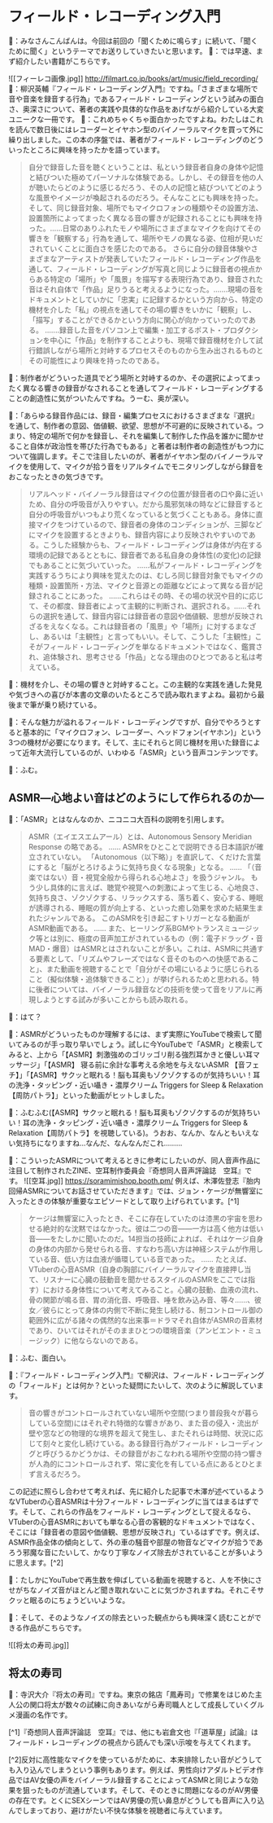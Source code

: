 # フィールド・レコーディング入門

👼：みなさんこんばんは。今回は前回の「聞くために鳴らす」に続いて、「聞くために聞く」というテーマでお送りしていきたいと思います。
🐣：では早速、まず紹介したい書籍がこちらです。

![[フィーレコ画像.jpg]]
http://filmart.co.jp/books/art/music/field_recording/
👼：柳沢英輔『フィールド・レコーディング入門』ですね。「さまざまな場所で音や音楽を録音する行為」であるフィールド・レコーディングという試みの面白さ、奥深さについて、著者の実践や具体的な作品をあげながら紹介している大変ユニークな一冊です。
🐣：これめちゃくちゃ面白かったですよね。わたしはこれを読んで数日後にはレコーダーとイヤホン型のバイノーラルマイクを買って外に繰り出しました。この本の序盤では、著者がフィールド・レコーディングのどういったところに興味を持ったかを語っています。

>自分で録音した音を聴くということは、私という録音者自身の身体や記憶と結びついた極めてパーソナルな体験である。しかし、その録音を他の人が聴いたらどのように感じるだろう、その人の記憶と結びついてどのような風景やイメージが喚起されるのだろう。そんなことにも興味を持った。
>そして、同じ録音対象、場所でもマイクロフォンの種類やその設置方法、設置箇所によってまったく異なる音の響きが記録されることにも興味を持った。……日常のありふれたモノや場所にさまざまなマイクを向けてその響きを「観察する」行為を通して、場所やモノの異なる姿、位相が見いだされていくことに面白さを感じたのである。
>さらに自分の録音体験やさまざまなアーティストが発表していたフィールド・レコーディング作品を通して、フィールド・レコーディングが写真と同じように録音者の視点からある特定の「場所」や「風景」を描写する表現行為であり、録音された音はそれ自体で「作品」足りうると考えるようになった。.......現場の音をドキュメントとしていかに「忠実」に記録するかという方向から、特定の機材を介した「私」の視点を通してその場の響きをいかに「観察」し、「描写」することができるかという方向に関心が向かっていったのである。
>.......録音した音をパソコン上で編集・加工するポスト・プロダクションを中心に「作品」を制作することよりも、現場で録音機材を介して試行錯誤しながら場所と対峙するプロセスそのものから生み出されるものとその可能性により興味を持ったのである。

👼：制作者がどういった道具でどう場所と対峙するのか、その選択によってまったく異なる響きの録音がなされることを通してフィールド・レコーディングすることの創造性に気がついたんですね。うーむ、奥が深い。

🐣：「あらゆる録音作品には、録音・編集プロセスにおけるさまざまな『選択』を通して、制作者の意図、価値観、欲望、思想が不可避的に反映されている。つまり、特定の場所で何かを録音し、それを編集して制作した作品を誰かに聞かせること自体が政治性を帯びた行為でもある」と著者は制作者の創造性がもつ力について強調します。そこで注目したいのが、著者がイヤホン型のバイノーラルマイクを使用して、マイクが拾う音をリアルタイムでモニタリングしながら録音をおこなったときの気づきです。

>リアルヘッド・バイノーラル録音はマイクの位置が録音者の口や鼻に近いため、自分の呼吸音が入りやすい。だから風邪気味の時などに録音すると自分の呼吸音がいつもより荒くなっていると気づくこともある。身体に直接マイクをつけているので、録音者の身体のコンディションが、三脚などにマイクを設置するときよりも、録音内容により反映されやすいのである。こうした経験からも、フィールド・レコーディングは身体が内在する環境の記録であるとともに、録音者である私自身の身体性(の変化)の記録でもあることに気づいていった。
>……私がフィールド・レコーディングを実践するうちにより興味を覚えたのは、むしろ同じ録音対象でもマイクの種類・設置箇所・方法、マイクと音源との距離などによって異なる音が記録されることにあった。
>……これらはその時、その場の状況や目的に応じて、その都度、録音者によって主観的に判断され、選択される。……それらの選択を通して、録音内容には録音者の意図や価値観、思想が反映されざるをえなくなる。これは録音者の「風景」や「場所」に対するまなざし、あるいは「主観性」と言ってもいい。そして、こうした「主観性」こそがフィールド・レコーディングを単なるドキュメントではなく、鑑賞され、追体験され、思考させる「作品」となる理由のひとつであると私は考えている。

👼：機材を介し、その場の響きと対峙すること。この主観的な実践を通した発見や気づきへの喜びが本書の文章のいたるところで読み取れますよね。最初から最後まで筆が乗り続けている。

🐣：そんな魅力が溢れるフィールド・レコーディングですが、自分でやろうとすると基本的に「マイクロフォン、レコーダー、ヘッドフォン(イヤホン)」という3つの機材が必要になります。そして、主にそれらと同じ機材を用いた録音によって近年大流行しているのが、いわゆる「ASMR」という音声コンテンツです。

👼：ふむ。

## ASMR―心地よい音はどのようにして作られるのか―

🐣：「ASMR」とはなんなのか、ニコニコ大百科の説明を引用します。

>ASMR（エイエスエムアール）とは、Autonomous Sensory Meridian Response の略である。
>……
>ASMRをひとことで説明できる日本語訳が確立されていない。
>「Autonomous（以下略）」を直訳して、くだけた言葉にすると「脳がとろけるように気持ち良くなる現象」となる。
>……
>「（音楽ではない）音・視覚全般から得られる心地よさ」を扱うジャンル。
>もう少し具体的に言えば、聴覚や視覚への刺激によって生じる、心地良さ、気持ち良さ、ゾクゾクする、リラックスする、落ち着く、安心する、睡眠が誘導される、睡眠の質が向上する、といった癒し効果を求めた結果生まれたジャンルである。
>このASMRを引き起こすトリガーとなる動画がASMR動画である。
>……
>また、ヒーリング系BGMやトランスミュージック等とは別に、極度の音声加工がされているもの（例：電子ドラッグ・音MAD・爆音）はASMRとはされないことが多い。これは、ASMRに共通する要素として、「リズムやフレーズではなく音そのものへの快感であること」、また動画を視聴することで「自分がその場にいるように感じられること（擬似体験・追体験できること）」が挙げられるためと思われる。特に後者については、バイノーラル録音などの技術を使って音をリアルに再現しようとする試みが多いことからも読み取れる。

👼：はて？

🐣：ASMRがどういったものか理解するには、まず実際にYouTubeで検索して聞いてみるのが手っ取り早いでしょう。試しに今YouTubeで「ASMR」と検索してみると、上から「【ASMR】刺激強めのゴリッゴリ削る強烈耳かきと優しい耳マッサージ」「【ASMR】 寝る前に余計な事考える余地を与えないASMR 【音フェチ】」「【ASMR】サクッと眠れる！脳も耳奥もゾクゾクするのが気持ちいい！耳の洗浄・タッピング・近い囁き・濃厚クリーム Triggers for Sleep & Relaxation【周防パトラ】」といった動画がヒットしました。

👼：ふむふむ(【ASMR】サクッと眠れる！脳も耳奥もゾクゾクするのが気持ちいい！耳の洗浄・タッピング・近い囁き・濃厚クリーム Triggers for Sleep & Relaxation【周防パトラ】を視聴している)。うおお、なんか、なんともいえない気持ちになりますね...なんだ、なんなんだこれ.........

🐣：こういったASMRについて考えるときに参考にしたいのが、同人音声作品に注目して制作されたZINE、空耳制作委員会『奇想同人音声評論誌　空耳』です。
![[空耳.jpg]]
https://soramimishop.booth.pm/
例えば、木澤佐登志『胎内回帰ASMRについてお話させていただきます』では、ジョン・ケージが無響室に入ったときの体験が重要なエピソードとして取り上げられています。[^1]

>ケージは無響室に入ったとき、そこに存在していたのは漆黒の宇宙を思わせる絶対的な沈黙ではなかった。彼は二つの音――一方は高く他方は低い音――をたしかに聞いたのだ。14担当の技師によれば、それはケージ自身の身体の内部から発せられる音、すなわち高い方は神経システムが作用している音、低い方は血液が循環している音であった。
>……
>たとえば、VTuberの心音ASMR（自身の胸部にバイノーラルマイクを直接押し当て、リスナーに心臓の鼓動音を聞かせるスタイルのASMRをここでは指す）における身体性について考えてみること。心臓の鼓動、血液の流れ、骨の関節が鳴る音、胃の消化音、呼吸音、唾を飲み込み音、等々……、彼女／彼らにとって身体の内側で不断に発生し続ける、制コントロール御の範囲外に広がる諸々の偶然的な出来事＝ドラマそれ自体がASMRの音素材であり、ひいてはそれがそのままひとつの環境音楽（アンビエント・ミュージック）に他ならないのである。

👼：ふむ、面白い。

🐣：『フィールド・レコーディング入門』で柳沢は、フィールド・レコーディングの「フィールド」とは何か？といった疑問にたいして、次のように解説しています。

>音の響きがコントロールされていない場所や空間(つまり普段我々が暮らしている空間)にはそれぞれ特徴的な響きがあり、また音の侵入・流出が壁や窓などの物理的な境界を超えて発生し、またそれらは時間、状況に応じて刻々と変化し続けている。ある録音行為がフィールド・レコーディングと呼びうるかどうかは、その録音がおこなわれる場所や空間の持つ響きが人為的にコントロールされず、常に変化を有している点にあるとひとまず言えるだろう。

この記述に照らし合わせて考えれば、先に紹介した記事で木澤が述べているようなVTuberの心音ASMRは十分フィールド・レコーディングに当てはまるはずです。そして、これらの作品をフィールド・レコーディングとして捉えるなら、VTuberの心音ASMRにおいても単なる心音の客観的なドキュメントではなく、そこには「録音者の意図や価値観、思想が反映され」ているはずです。例えば、ASMR作品全体の傾向として、外の車の騒音や部屋の物音などマイクが拾うであろう邪魔な音にたいして、かなり丁寧なノイズ除去がされていることが多いように思えます。[^2]

👼：たしかにYouTubeで再生数を伸ばしている動画を視聴すると、人を不快にさせがちなノイズ音がほとんど聞き取れないことに気づかされますね。それこそサクッと眠るのにちょうどいいような。

🐣：そして、そのようなノイズの除去といった観点からも興味深く読むことができる作品がこちらです。

![[将太の寿司.jpg]]

## 将太の寿司

👼：寺沢大介『将太の寿司』ですね。東京の銘店「鳳寿司」で修業をはじめた主人公の関口将太が数々の試練に向きあいながら寿司職人として成長していくグルメ漫画の名作です。



[^1]『奇想同人音声評論誌　空耳』では、他にも岩倉文也『「道草屋」試論』はフィールド・レコーディングの視点から読んでも深い示唆を与えてくれます。

[^2]反対に高性能なマイクを使っているがために、本来排除したい音がどうしても入り込んでしまうという事例もあります。例えば、男性向けアダルトビデオ作品ではAV女優の声をバイノーラル録音することによってASMRと同じような効果を狙ったものが流通しています。そして、そのときに問題になるのがAV男優の存在です。とくにSEXシーンではAV男優の荒い鼻息がどうしても音声に入り込んでしまっており、避けがたい不快な体験を視聴者に与えています。